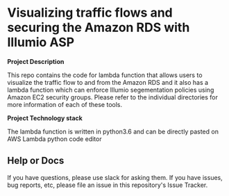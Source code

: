 # **Visualizing traffic flows and securing the Amazon RDS with Illumio ASP**

**Project Description**

This repo contains the code for lambda function that allows users to visualize the traffic flow to and from the Amazon RDS and it also has a lambda function which can  enforce Illumio segementation policies using Amazon EC2 security groups. Please refer to the individual directories for more information of each of these tools.

**Project Technology stack** 

The lambda function is written in python3.6 and can be directly pasted on AWS Lambda python code editor

## Help or Docs 

If you have questions, please use slack for asking them.
If you have issues, bug reports, etc, please file an issue in this repository's Issue Tracker.


